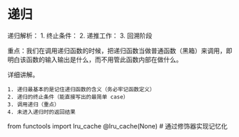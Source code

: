 # **递归**

递归解析：
    1. 终止条件： 
    2. 递推工作：
    3. 回溯阶段

重点：我们在调用递归函数的时候，把递归函数当做普通函数（黑箱）来调用，即明白该函数的输入输出是什么，而不用管此函数内部在做什么。

详细讲解。

    1. 递归最基本的是记住递归函数的含义（务必牢记函数定义）
    2. 递归的终止条件（能直接写出的最简单 case）
    3. 调用递归（重点）
    4. 未进入递归时的返回结果


from functools import lru_cache
@lru_cache(None)  # 通过修饰器实现记忆化